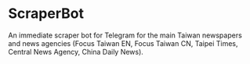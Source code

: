 # ScraperBot

An immediate scraper bot for Telegram for the main Taiwan newspapers and news agencies (Focus Taiwan EN, Focus Taiwan CN, Taipei Times, Central News Agency, China Daily News).
